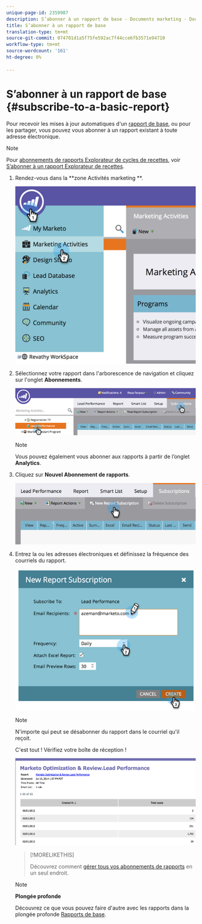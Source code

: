 ```yaml
---
unique-page-id: 2359987
description: S’abonner à un rapport de base - Documents marketing - Documentation du produit
title: S’abonner à un rapport de base
translation-type: tm+mt
source-git-commit: 074701d1a5f75fe592ac7f44cce6fb3571e94710
workflow-type: tm+mt
source-wordcount: '161'
ht-degree: 0%

---
```



# S’abonner à un rapport de base {#subscribe-to-a-basic-report}

Pour recevoir les mises à jour automatiques d&#39;un [rapport de base](http://docs.marketo.com/display/docs/basic+reporting), ou pour les partager, vous pouvez vous abonner à un rapport existant à toute adresse électronique.

>[!NOTE]
>
>Pour [abonnements de rapports Explorateur de cycles de recettes](http://docs.marketo.com/display/docs/revenue+cycle+analytics), voir [S’abonner à un rapport Explorateur de recettes](../../../../product-docs/reporting/revenue-cycle-analytics/revenue-explorer/subscribe-to-a-revenue-explorer-report.md).

1. Rendez-vous dans la **zone Activités marketing **.

   ![](assets/image2014-9-16-10-3a31-3a54.png)

1. Sélectionnez votre rapport dans l&#39;arborescence de navigation et cliquez sur l&#39;onglet **Abonnements**.

   ![](assets/image2014-9-16-10-3a32-3a1.png)

   >[!NOTE]
   >
   >Vous pouvez également vous abonner aux rapports à partir de l’onglet **Analytics**.

1. Cliquez sur **Nouvel Abonnement de rapports**.

   ![](assets/image2014-9-16-10-3a32-3a24.png)

1. Entrez la ou les adresses électroniques et définissez la fréquence des courriels du rapport.

   ![](assets/image2014-9-16-10-3a32-3a31.png)

   >[!NOTE]
   >
   >N&#39;importe qui peut se désabonner du rapport dans le courriel qu&#39;il reçoit.

   C&#39;est tout ! Vérifiez votre boîte de réception !

   ![](assets/image2014-9-16-10-3a32-3a49.png)

   >[!MORELIKETHIS]
   >
   >
   >
   >Découvrez comment [gérer tous vos abonnements de rapports](manage-report-subscriptions.md) en un seul endroit.

   >[!NOTE]
   >
   >**Plongée profonde**
   >
   >
   >Découvrez ce que vous pouvez faire d&#39;autre avec les rapports dans la plongée profonde [Rapports de base](http://docs.marketo.com/display/docs/basic+reporting).

